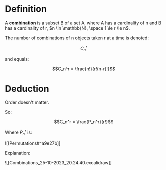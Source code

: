# Definition

A **combination** is a subset B of a set A, where A has a cardinality of n and B has a cardinality of r, $n \in \mathbb{N}, \space 1 \le r \le n$.

The number of combinations of n objects taken r at a time is denoted:

$$C_n^r$$

and equals:

$$C_n^r = \frac{n!}{r!(n-r)!}$$

# Deduction

Order doesn't matter.

So:

$$C_n^r = \frac{P_n^r}{r!}$$

Where $P_n^r$ is:

![[Permutations#^a9e27b]]

Explanation:

![[Combinations_25-10-2023_20.24.40.excalidraw]]